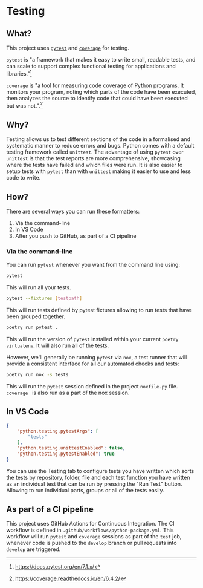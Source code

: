 # Testing

## What?

This project uses [`pytest`](https://docs.pytest.org/en/7.1.x/) and [`coverage`](https://coverage.readthedocs.io/en/6.4.2/) for testing.

`pytest` is "a framework that makes it easy to write small, readable tests, and can scale to support complex functional testing for applications and libraries."[^1]

`coverage` is "a tool for measuring code coverage of Python programs. It monitors your program, noting which parts of the code have been executed, then analyzes the source to identify code that could have been executed but was not.".[^2]

## Why?

Testing allows us to test different sections of the code in a formalised and systematic manner to reduce errors and bugs. Python comes with a default testing framework called `unittest`. The advantage of using `pytest` over `unittest` is that the test reports are more comprehensive, showcasing where the tests have failed and which files were run. It is also easier to setup tests with `pytest` than with `unittest` making it easier to use and less code to write. 


## How?

There are several ways you can run these formatters:

1. Via the command-line
1. In VS Code
1. After you push to GitHub, as part of a CI pipeline


### Via the command-line

You can run `pytest` whenever you want from the command line using:

```sh
pytest
```
This will run all your tests.

```sh
pytest --fixtures [testpath]
```
This will run tests defined by pytest fixtures allowing to run tests that have been grouped together.

```sh
poetry run pytest .
```

This will run the version of `pytest` installed within your current `poetry virtualenv`. It will also run all of the tests. 

However, we'll generally be running `pytest` via `nox`, a test runner that will provide a consistent interface for all our automated checks and tests:

```sh
poetry run nox -s tests
```

This will run the `pytest` session defined in the project `noxfile.py` file. `coverage ` is also run as a part of the nox session. 


## In VS Code

```Json
{
    "python.testing.pytestArgs": [
        "tests"
    ],
    "python.testing.unittestEnabled": false,
    "python.testing.pytestEnabled": true
}
```

You can use the Testing tab to configure tests you have written which sorts the tests by repository, folder, file and each test function you have written as an individual test that can be run by pressing the "Run Test" button. Allowing to run individual parts, groups or all of the tests easily. 

## As part of a CI pipeline

This project uses GitHub Actions for Continuous Integration. The CI workflow is defined in `.github/workflows/python-package.yml`. This workflow will run  `pytest` and `coverage` sessions as part of the `test` job, whenever code is pushed to the `develop` branch or pull requests into `develop` are triggered.

[^1]: https://docs.pytest.org/en/7.1.x/
[^2]: https://coverage.readthedocs.io/en/6.4.2/
